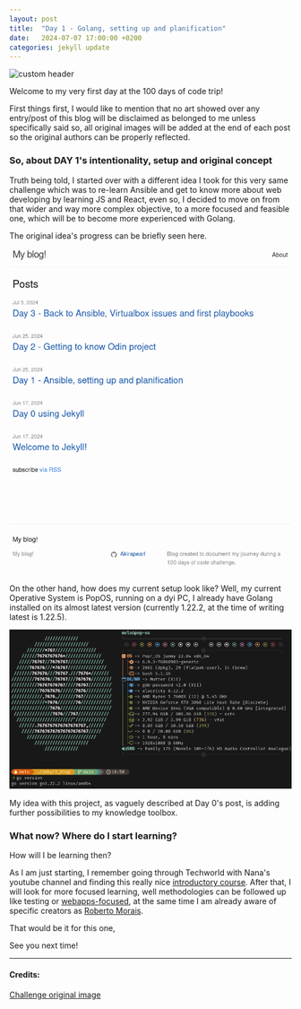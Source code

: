 ```yaml
---
layout: post
title:  "Day 1 - Golang, setting up and planification"
date:   2024-07-07 17:00:00 +0200
categories: jekyll update
---
```



![custom header](https://raw.githubusercontent.com/Akirapearl/jekyll_blog/main/assets/images/SrewPUfo2c0.png)


Welcome to my very first day at the 100 days of code trip!

First things first, I would like to mention that no art showed over any entry/post of this blog will be disclaimed as 
belonged to me unless specifically said so, all original images will be added at the end of each post 
so the original authors can be properly reflected.

### So, about DAY 1's intentionality, setup and original concept

Truth being told, I started over with a different idea I took for this very same challenge which was to re-learn Ansible and get to know more about web developing by learning JS and React, even so, I decided to move on from that wider and way more complex objective, to a more focused
and feasible one, which will be to become more experienced with Golang.

The original idea's progress can be briefly seen here.

![original idea](https://raw.githubusercontent.com/Akirapearl/jekyll_blog/main/assets/images/previous.png)

On the other hand, how does my current setup look like? Well, my current Operative System is PopOS, running on a dyi PC, I already have Golang
installed on its almost latest version (currently 1.22.2, at the time of writing latest is 1.22.5).

![setup](https://raw.githubusercontent.com/Akirapearl/jekyll_blog/main/assets/images/setup.png)

My idea with this project, as vaguely described at Day 0's post, is adding further possibilities to my knowledge toolbox.

### What now? Where do I start learning?

How will I be learning then? 

As I am just starting, I remember going through Techworld with Nana's youtube channel and finding this
really nice [introductory course](https://youtu.be/yyUHQIec83I?si=xrfis_DrpVzmbJYy). After that, I will look for more focused learning, 
well methodologies can be followed up like testing or [webapps-focused](https://lets-go.alexedwards.net/), at the same time I am already
aware of specific creators as [Roberto Morais](https://www.youtube.com/@FuenRob).

That would be it for this one,

See you next time!

---
#### Credits:
[Challenge original image](https://unsplash.com/photos/black-flat-screen-computer-monitor-turned-on-near-blue-and-white-sky-SrewPUfo2c0)
